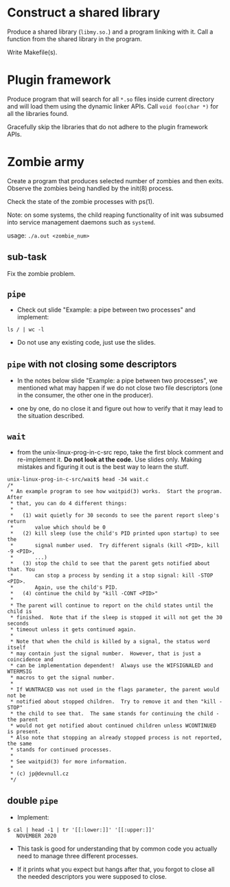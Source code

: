 
# Construct a shared library

Produce a shared library (`libmy.so.`) and a program liniking with it. Call a function from the shared library in the program.

Write Makefile(s).

# Plugin framework

Produce program that will search for all `*.so` files inside current directory and will load them
using the dynamic linker APIs. Call `void foo(char *)` for all the libraries found.

Gracefully skip the libraries that do not adhere to the plugin framework APIs.

# Zombie army

Create a program that produces selected number of zombies and then exits.
Observe the zombies being handled by the init(8) process.

Check the state of the zombie processes with ps(1).

Note: on some systems, the child reaping functionality of init was subsumed into
service management daemons such as `systemd`.

usage: `./a.out <zombie_num>`

## sub-task

Fix the zombie problem.


## `pipe`

- Check out slide "Example: a pipe between two processes" and implement:

```
ls / | wc -l
```
- Do not use any existing code, just use the slides.

## `pipe` with not closing some descriptors

- In the notes below slide "Example: a pipe between two processes", we mentioned
  what may happen if we do not close two file descriptors (one in the consumer,
  the other one in the producer).

- one by one, do no close it and figure out how to verify that it may lead to
  the situation described.

## `wait`

- from the unix-linux-prog-in-c-src repo, take the first block comment and
  re-implement it.  **Do not look at the code.**  Use slides only.  Making
  mistakes and figuring it out is the best way to learn the stuff.

```
unix-linux-prog-in-c-src/wait$ head -34 wait.c
/*
 * An example program to see how waitpid(3) works.  Start the program.  After
 * that, you can do 4 different things:
 *
 *   (1) wait quietly for 30 seconds to see the parent report sleep's return
 *       value which should be 0
 *   (2) kill sleep (use the child's PID printed upon startup) to see the
 *       signal number used.  Try different signals (kill <PID>, kill -9 <PID>,
 *       ...)
 *   (3) stop the child to see that the parent gets notified about that. You
 *       can stop a process by sending it a stop signal: kill -STOP <PID>.
 *       Again, use the child's PID.
 *   (4) continue the child by "kill -CONT <PID>"
 *
 * The parent will continue to report on the child states until the child is
 * finished.  Note that if the sleep is stopped it will not get the 30 seconds
 * timeout unless it gets continued again.
 *
 * Note that when the child is killed by a signal, the status word itself
 * may contain just the signal number.  However, that is just a coincidence and
 * can be implementation dependent!  Always use the WIFSIGNALED and WTERMSIG
 * macros to get the signal number.
 *
 * If WUNTRACED was not used in the flags parameter, the parent would not be
 * notified about stopped children.  Try to remove it and then "kill -STOP"
 * the child to see that.  The same stands for continuing the child - the parent
 * would not get notified about continued children unless WCONTINUED is present.
 * Also note that stopping an already stopped process is not reported, the same
 * stands for continued processes.
 *
 * See waitpid(3) for more information.
 *
 * (c) jp@devnull.cz
 */
```

## double `pipe`

- Implement:

```
$ cal | head -1 | tr '[[:lower:]]' '[[:upper:]]'
   NOVEMBER 2020
```

- This task is good for understanding that by common code you actually need to
  manage three different processes.

- If it prints what you expect but hangs after that, you forgot to close all the
  needed descriptors you were supposed to close.
